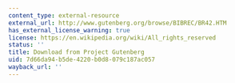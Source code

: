 ```yaml
---
content_type: external-resource
external_url: http://www.gutenberg.org/browse/BIBREC/BR42.HTM
has_external_license_warning: true
license: https://en.wikipedia.org/wiki/All_rights_reserved
status: ''
title: Download from Project Gutenberg
uid: 7d66da94-b5de-4220-b0d8-079c187ac057
wayback_url: ''
---
```

